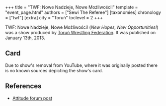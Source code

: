 +++
title = "TWF: Nowe Nadzieje, Nowe Możliwości!"
template = "event_page.html"
authors = ["Sewi The Referee"]
[taxonomies]
chronology = ["twf"]
[extra]
city = "Toruń"
toclevel = 2
+++

TWF: Nowe Nadzieje, Nowe Możliwości! (_New Hopes, New Opportunities!_) was a show produced by [Toruń Wrestling Federation](@/o/twf.md). It was published on January 13th, 2013.  

## Card

Due to show's removal from YouTube, where it was originally posted there is no known sources depicting the show's card.

## References

* [Attitude forum post](https://forum.wrestling.pl/topic/31939-twf-nowe-nadzieje-nowe-możliwości)
